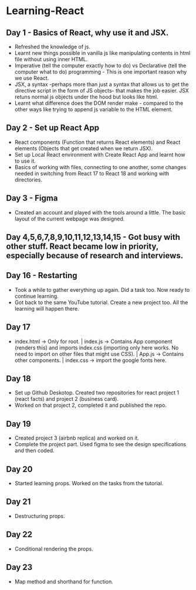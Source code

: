 # Learning-React

## Day 1 - Basics of React, why use it and JSX.
- Refreshed the knowledge of js.
- Learnt new things possible in vanilla js like manipulating contents in html file without using inner HTML.
- Imperative (tell the computer exactly how to do) vs Declarative (tell the computer what to do) programming - This is one important reason why we use React.
- JSX, a syntax -perhaps more than just a syntax that allows us to get the directive script in the form of JS objects- that makes the job easier. JSX retuns normal js objects under the hood but looks like html.
- Learnt what difference does the DOM render make - compared to the other ways like trying to append js variable to the HTML element.

## Day 2 - Set up React App
- React components (Function that returns React elements) and React elements (Objects that get created when we return JSX).
- Set up Local React environment with Create React App and learnt how to use it.
- Basics of working with files, connecting to one another, some changes needed in switching from React 17 to React 18 and working with directories.

## Day 3 - Figma
- Created an account and played with the tools around a little. The basic layout of the current webpage was designed.

## Day 4,5,6,7,8,9,10,11,12,13,14,15 - Got busy with other stuff. React became low in priority, especially because of research and interviews.

## Day 16 - Restarting
- Took a while to gather everything up again. Did a task too. Now ready to continue learning.
- Got back to the same YouTube tutorial. Create a new project too. All the learning will happen there.

## Day 17 
- index.html -> Only for root. | index.js -> Contains App component (renders this) and imports index.css (importing only here works. No need to import on other files that might use CSS). | App.js -> Contains other components. | index.css -> import the google fonts here.

## Day 18
- Set up Github Deskotop. Created two repositories for react project 1 (react facts) and project 2 (business card).
- Worked on that project 2, completed it and published the repo.
  
## Day 19 
- Created project 3 (airbnb replica) and worked on it.
- Complete the project part. Used figma to see the design specifications and then coded.

## Day 20
- Started learning props. Worked on the tasks from the tutorial.

## Day 21
- Destructuring props.

## Day 22
- Conditional rendering the props.

## Day 23
- Map method and shorthand for function.
